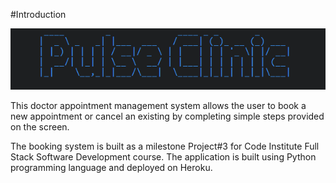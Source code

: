 #Introduction

![Booking system banner](/assets/images/banner.PNG)

This doctor appointment management system allows the user to book a new appointment or cancel an existing by completing simple steps provided on the screen.

The booking system is built as a milestone Project#3 for Code Institute Full Stack Software Development course. The application is built using Python programming language and deployed on Heroku.
